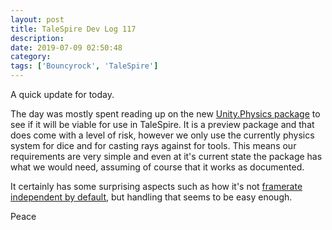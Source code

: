 ```yaml
---
layout: post
title: TaleSpire Dev Log 117
description:
date: 2019-07-09 02:50:48
category:
tags: ['Bouncyrock', 'TaleSpire']
---
```


A quick update for today.

The day was mostly spent reading up on the new [Unity.Physics package](https://docs.unity3d.com/Packages/com.unity.physics@0.0/manual/index.html) to see if it will be viable for use in TaleSpire. It is a preview package and that does come with a level of risk, however we only use the currently physics system for dice and for casting rays against for tools. This means our requirements are very simple and even at it's current state the package has what we would need, assuming of course that it works as documented.

It certainly has some surprising aspects such as how it's not [framerate independent by default](https://forum.unity.com/threads/issues-with-physics-velocity-in-ecs.692953/), but handling that seems to be easy enough.

Peace
